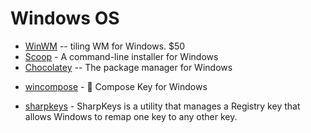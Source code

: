 # Windows OS

- [WinWM](http://https://www.winwm.net) -- tiling WM for Windows. $50
- [Scoop](https://scoop.sh/) - A command-line installer for Windows
- [Chocolatey](https://chocolatey.org/) -- The package manager for Windows
* [wincompose](https://github.com/samhocevar/wincompose) - 🔣 Compose Key for Windows
- [sharpkeys](https://github.com/randyrants/sharpkeys) - SharpKeys is a utility that manages a Registry key that allows Windows to remap one key to any other key.

